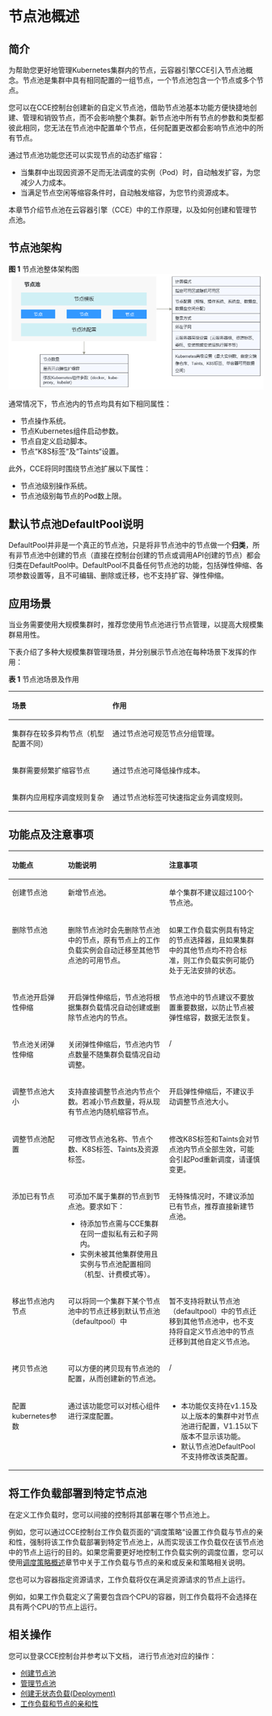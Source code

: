 # 节点池概述<a name="cce_01_0081"></a>

## 简介<a name="section11993204511284"></a>

为帮助您更好地管理Kubernetes集群内的节点，云容器引擎CCE引入节点池概念。节点池是集群中具有相同配置的一组节点，一个节点池包含一个节点或多个节点。

您可以在CCE控制台创建新的自定义节点池，借助节点池基本功能方便快捷地创建、管理和销毁节点，而不会影响整个集群。新节点池中所有节点的参数和类型都彼此相同，您无法在节点池中配置单个节点，任何配置更改都会影响节点池中的所有节点。

通过节点池功能您还可以实现节点的动态扩缩容：

-   当集群中出现因资源不足而无法调度的实例（Pod）时，自动触发扩容，为您减少人力成本。
-   当满足节点空闲等缩容条件时，自动触发缩容，为您节约资源成本。

本章节介绍节点池在云容器引擎（CCE）中的工作原理，以及如何创建和管理节点池。

## 节点池架构<a name="section1486732122217"></a>

**图 1**  节点池整体架构图<a name="fig10621426152210"></a>  
![](figures/节点池整体架构图-44.png "节点池整体架构图-44")

通常情况下，节点池内的节点均具有如下相同属性：

-   节点操作系统。
-   节点Kubernetes组件启动参数。
-   节点自定义启动脚本。
-   节点“K8S标签“及“Taints“设置。

此外，CCE将同时围绕节点池扩展以下属性：

-   节点池级别操作系统。
-   节点池级别每节点的Pod数上限。

## 默认节点池DefaultPool说明<a name="section16928123042115"></a>

DefaultPool并非是一个真正的节点池，只是将非节点池中的节点做一个**归类**，所有非节点池中创建的节点（直接在控制台创建的节点或调用API创建的节点）都会归类在DefaultPool中。DefaultPool不具备任何节点池的功能，包括弹性伸缩、各项参数设置等，且不可编辑、删除或迁移，也不支持扩容、弹性伸缩。

## 应用场景<a name="section32131316256"></a>

当业务需要使用大规模集群时，推荐您使用节点池进行节点管理，以提高大规模集群易用性。

下表介绍了多种大规模集群管理场景，并分别展示节点池在每种场景下发挥的作用：

**表 1**  节点池场景及作用

<a name="table1736317479258"></a>
<table><thead align="left"><tr id="row336414719256"><th class="cellrowborder" valign="top" width="39.32%" id="mcps1.2.3.1.1"><p id="p5364134792518"><a name="p5364134792518"></a><a name="p5364134792518"></a>场景</p>
</th>
<th class="cellrowborder" valign="top" width="60.68%" id="mcps1.2.3.1.2"><p id="p19364174712511"><a name="p19364174712511"></a><a name="p19364174712511"></a>作用</p>
</th>
</tr>
</thead>
<tbody><tr id="row736464715258"><td class="cellrowborder" valign="top" width="39.32%" headers="mcps1.2.3.1.1 "><p id="p5560152172517"><a name="p5560152172517"></a><a name="p5560152172517"></a>集群存在较多异构节点（机型配置不同）</p>
</td>
<td class="cellrowborder" valign="top" width="60.68%" headers="mcps1.2.3.1.2 "><p id="p556055292512"><a name="p556055292512"></a><a name="p556055292512"></a>通过节点池可规范节点分组管理。</p>
</td>
</tr>
<tr id="row1136494714252"><td class="cellrowborder" valign="top" width="39.32%" headers="mcps1.2.3.1.1 "><p id="p1856095212258"><a name="p1856095212258"></a><a name="p1856095212258"></a>集群需要频繁扩缩容节点</p>
</td>
<td class="cellrowborder" valign="top" width="60.68%" headers="mcps1.2.3.1.2 "><p id="p1956035211257"><a name="p1956035211257"></a><a name="p1956035211257"></a>通过节点池可降低操作成本。</p>
</td>
</tr>
<tr id="row1936417470257"><td class="cellrowborder" valign="top" width="39.32%" headers="mcps1.2.3.1.1 "><p id="p1756045232510"><a name="p1756045232510"></a><a name="p1756045232510"></a>集群内应用程序调度规则复杂</p>
</td>
<td class="cellrowborder" valign="top" width="60.68%" headers="mcps1.2.3.1.2 "><p id="p25602524254"><a name="p25602524254"></a><a name="p25602524254"></a>通过节点池标签可快速指定业务调度规则。</p>
</td>
</tr>
</tbody>
</table>

## 功能点及注意事项<a name="section0234145518267"></a>

<a name="table0843131752720"></a>
<table><thead align="left"><tr id="row15843151716271"><th class="cellrowborder" valign="top" width="21.942194219421943%" id="mcps1.1.4.1.1"><p id="p38431175276"><a name="p38431175276"></a><a name="p38431175276"></a>功能点</p>
</th>
<th class="cellrowborder" valign="top" width="39.603960396039604%" id="mcps1.1.4.1.2"><p id="p14843191752714"><a name="p14843191752714"></a><a name="p14843191752714"></a>功能说明</p>
</th>
<th class="cellrowborder" valign="top" width="38.453845384538454%" id="mcps1.1.4.1.3"><p id="p48430171279"><a name="p48430171279"></a><a name="p48430171279"></a>注意事项</p>
</th>
</tr>
</thead>
<tbody><tr id="row68431917172718"><td class="cellrowborder" valign="top" width="21.942194219421943%" headers="mcps1.1.4.1.1 "><p id="p0579122852710"><a name="p0579122852710"></a><a name="p0579122852710"></a>创建节点池</p>
</td>
<td class="cellrowborder" valign="top" width="39.603960396039604%" headers="mcps1.1.4.1.2 "><p id="p65790289272"><a name="p65790289272"></a><a name="p65790289272"></a>新增节点池。</p>
</td>
<td class="cellrowborder" valign="top" width="38.453845384538454%" headers="mcps1.1.4.1.3 "><p id="p105791528112711"><a name="p105791528112711"></a><a name="p105791528112711"></a>单个集群不建议超过100个节点池。</p>
</td>
</tr>
<tr id="row1084351717279"><td class="cellrowborder" valign="top" width="21.942194219421943%" headers="mcps1.1.4.1.1 "><p id="p105796289273"><a name="p105796289273"></a><a name="p105796289273"></a>删除节点池</p>
</td>
<td class="cellrowborder" valign="top" width="39.603960396039604%" headers="mcps1.1.4.1.2 "><p id="p1916410397318"><a name="p1916410397318"></a><a name="p1916410397318"></a>删除节点池时会先删除节点池中的节点，原有节点上的工作负载实例会自动迁移至其他节点池的可用节点。</p>
</td>
<td class="cellrowborder" valign="top" width="38.453845384538454%" headers="mcps1.1.4.1.3 "><p id="p75791828182711"><a name="p75791828182711"></a><a name="p75791828182711"></a>如果工作负载实例具有特定的节点选择器，且如果集群中的其他节点均不符合标准，则工作负载实例可能仍处于无法安排的状态。</p>
</td>
</tr>
<tr id="row118434173271"><td class="cellrowborder" valign="top" width="21.942194219421943%" headers="mcps1.1.4.1.1 "><p id="p65790288276"><a name="p65790288276"></a><a name="p65790288276"></a>节点池开启弹性伸缩</p>
</td>
<td class="cellrowborder" valign="top" width="39.603960396039604%" headers="mcps1.1.4.1.2 "><p id="p11579152892711"><a name="p11579152892711"></a><a name="p11579152892711"></a>开启弹性伸缩后，节点池将根据集群负载情况自动创建或删除节点池内的节点。</p>
</td>
<td class="cellrowborder" valign="top" width="38.453845384538454%" headers="mcps1.1.4.1.3 "><p id="p105796284275"><a name="p105796284275"></a><a name="p105796284275"></a>节点池中的节点建议不要放置重要数据，以防止节点被弹性缩容，数据无法恢复。</p>
</td>
</tr>
<tr id="row5843131718272"><td class="cellrowborder" valign="top" width="21.942194219421943%" headers="mcps1.1.4.1.1 "><p id="p18579132802720"><a name="p18579132802720"></a><a name="p18579132802720"></a>节点池关闭弹性伸缩</p>
</td>
<td class="cellrowborder" valign="top" width="39.603960396039604%" headers="mcps1.1.4.1.2 "><p id="p75791228192718"><a name="p75791228192718"></a><a name="p75791228192718"></a>关闭弹性伸缩后，节点池内节点数量不随集群负载情况自动调整。</p>
</td>
<td class="cellrowborder" valign="top" width="38.453845384538454%" headers="mcps1.1.4.1.3 "><p id="p17590142818271"><a name="p17590142818271"></a><a name="p17590142818271"></a>/</p>
</td>
</tr>
<tr id="row98435171275"><td class="cellrowborder" valign="top" width="21.942194219421943%" headers="mcps1.1.4.1.1 "><p id="p18579928102713"><a name="p18579928102713"></a><a name="p18579928102713"></a>调整节点池大小</p>
</td>
<td class="cellrowborder" valign="top" width="39.603960396039604%" headers="mcps1.1.4.1.2 "><p id="p145794286275"><a name="p145794286275"></a><a name="p145794286275"></a>支持直接调整节点池内节点个数。若减小节点数量，将从现有节点池内随机缩容节点。</p>
</td>
<td class="cellrowborder" valign="top" width="38.453845384538454%" headers="mcps1.1.4.1.3 "><p id="p25795288273"><a name="p25795288273"></a><a name="p25795288273"></a>开启弹性伸缩后，不建议手动调整节点池大小。</p>
</td>
</tr>
<tr id="row18431117142713"><td class="cellrowborder" valign="top" width="21.942194219421943%" headers="mcps1.1.4.1.1 "><p id="p1657922832717"><a name="p1657922832717"></a><a name="p1657922832717"></a>调整节点池配置</p>
</td>
<td class="cellrowborder" valign="top" width="39.603960396039604%" headers="mcps1.1.4.1.2 "><p id="p3579182816279"><a name="p3579182816279"></a><a name="p3579182816279"></a>可修改节点池名称、节点个数、K8S标签、Taints及资源标签。</p>
</td>
<td class="cellrowborder" valign="top" width="38.453845384538454%" headers="mcps1.1.4.1.3 "><p id="p857917281274"><a name="p857917281274"></a><a name="p857917281274"></a>修改K8S标签和Taints会对节点池内节点全部生效，可能会引起Pod重新调度，请谨慎变更。</p>
</td>
</tr>
<tr id="row170102513272"><td class="cellrowborder" valign="top" width="21.942194219421943%" headers="mcps1.1.4.1.1 "><p id="p1757922892720"><a name="p1757922892720"></a><a name="p1757922892720"></a>添加已有节点</p>
</td>
<td class="cellrowborder" valign="top" width="39.603960396039604%" headers="mcps1.1.4.1.2 "><p id="p557942817276"><a name="p557942817276"></a><a name="p557942817276"></a>可添加不属于集群的节点到节点池。要求如下：</p>
<a name="ul55791728192710"></a><a name="ul55791728192710"></a><ul id="ul55791728192710"><li>待添加节点需与CCE集群在同一虚拟私有云和子网内。</li><li>实例未被其他集群使用且实例与节点池配置相同（机型、计费模式等）。</li></ul>
</td>
<td class="cellrowborder" valign="top" width="38.453845384538454%" headers="mcps1.1.4.1.3 "><p id="p2058042816277"><a name="p2058042816277"></a><a name="p2058042816277"></a>无特殊情况时，不建议添加已有节点，推荐直接新建节点池。</p>
</td>
</tr>
<tr id="row1209255271"><td class="cellrowborder" valign="top" width="21.942194219421943%" headers="mcps1.1.4.1.1 "><p id="p1558082819279"><a name="p1558082819279"></a><a name="p1558082819279"></a>移出节点池内节点</p>
</td>
<td class="cellrowborder" valign="top" width="39.603960396039604%" headers="mcps1.1.4.1.2 "><p id="p1158014287278"><a name="p1158014287278"></a><a name="p1158014287278"></a>可以将同一个集群下某个节点池中的节点迁移到默认节点池（defaultpool）中</p>
</td>
<td class="cellrowborder" valign="top" width="38.453845384538454%" headers="mcps1.1.4.1.3 "><p id="p8580132811270"><a name="p8580132811270"></a><a name="p8580132811270"></a>暂不支持将默认节点池（defaultpool）中的节点迁移到其他节点池中，也不支持将自定义节点池中的节点迁移到其他自定义节点池。</p>
</td>
</tr>
<tr id="row425414163469"><td class="cellrowborder" valign="top" width="21.942194219421943%" headers="mcps1.1.4.1.1 "><p id="p7254616174618"><a name="p7254616174618"></a><a name="p7254616174618"></a>拷贝节点池</p>
</td>
<td class="cellrowborder" valign="top" width="39.603960396039604%" headers="mcps1.1.4.1.2 "><p id="p1025414163462"><a name="p1025414163462"></a><a name="p1025414163462"></a>可以方便的拷贝现有节点池的配置，从而创建新的节点池。</p>
</td>
<td class="cellrowborder" valign="top" width="38.453845384538454%" headers="mcps1.1.4.1.3 "><p id="p1425461620464"><a name="p1425461620464"></a><a name="p1425461620464"></a>/</p>
</td>
</tr>
<tr id="row1238761814711"><td class="cellrowborder" valign="top" width="21.942194219421943%" headers="mcps1.1.4.1.1 "><p id="p20387141844717"><a name="p20387141844717"></a><a name="p20387141844717"></a><span>配置kubernetes参数</span></p>
</td>
<td class="cellrowborder" valign="top" width="39.603960396039604%" headers="mcps1.1.4.1.2 "><p id="p5387151854714"><a name="p5387151854714"></a><a name="p5387151854714"></a>通过该功能您可以对核心组件进行深度配置。</p>
</td>
<td class="cellrowborder" valign="top" width="38.453845384538454%" headers="mcps1.1.4.1.3 "><a name="ul131631956486"></a><a name="ul131631956486"></a><ul id="ul131631956486"><li>本功能仅支持在v1.15及以上版本的集群中对节点池进行配置，V1.15以下版本不显示该功能。</li><li>默认节点池DefaultPool不支持修改该类配置。</li></ul>
</td>
</tr>
</tbody>
</table>

## 将工作负载部署到特定节点池<a name="section12603142443319"></a>

在定义工作负载时，您可以间接的控制将其部署在哪个节点池上。

例如，您可以通过CCE控制台工作负载页面的“调度策略“设置工作负载与节点的亲和性，强制将该工作负载部署到特定节点池上，从而实现该工作负载仅在该节点池中的节点上运行的目的。如果您需要更好地控制工作负载实例的调度位置，您可以使用[调度策略概述](调度策略概述.md)章节中关于工作负载与节点的亲和或反亲和策略相关说明。

您也可以为容器指定资源请求，工作负载将仅在满足资源请求的节点上运行。

例如，如果工作负载定义了需要包含四个CPU的容器，则工作负载将不会选择在具有两个CPU的节点上运行。

## 相关操作<a name="section17716744163316"></a>

您可以登录CCE控制台并参考以下文档， 进行节点池对应的操作：

-   [创建节点池](创建节点池-36.md)
-   [管理节点池](管理节点池-37.md)
-   [创建无状态负载\(Deployment\)](创建无状态负载(Deployment)-40.md)
-   [工作负载和节点的亲和性](工作负载和节点的亲和性.md)

